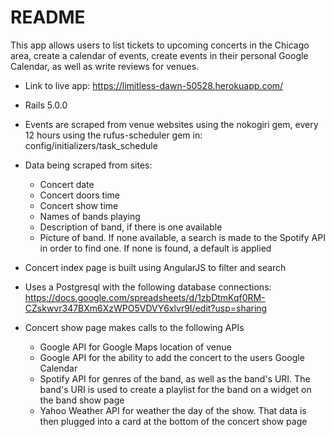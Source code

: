 # README

 This app allows users to list tickets to upcoming concerts in the Chicago area, create a calendar of events, create events in their personal Google Calendar, as well as write reviews for venues. 


* Link to live app: https://limitless-dawn-50528.herokuapp.com/
 
* Rails 5.0.0

* Events are scraped from venue websites using the nokogiri gem, every 12 hours using the rufus-scheduler gem in: config/initializers/task_schedule

* Data being scraped from sites: 
  * Concert date
  * Concert doors time
  * Concert show time
  * Names of bands playing
  * Description of band, if there is one available
  * Picture of band. If none available, a search is made to the Spotify API in order to find one. If none is found, a default is applied

* Concert index page is built using AngularJS to filter and search 

* Uses a Postgresql with the following database connections: https://docs.google.com/spreadsheets/d/1zbDtmKqf0RM-CZskwvr347BXm6XzWPO5VDVY6xlvr9I/edit?usp=sharing

* Concert show page makes calls to the following APIs
  * Google API for Google Maps location of venue
  * Google API for the ability to add the concert to the users Google Calendar
  * Spotify API for genres of the band, as well as the band's URI. The band's URI is used to create a playlist for the band on a widget on the band show page
  * Yahoo Weather API for weather the day of the show. That data is then plugged into a card at the bottom of the concert show page



